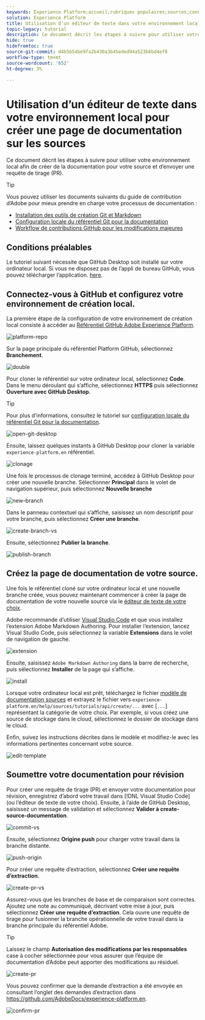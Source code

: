 ```yaml
---
keywords: Experience Platform;accueil;rubriques populaires;sources;connecteurs;connecteurs source;sdk sources;sdk;SDK
solution: Experience Platform
title: Utilisation d’un éditeur de texte dans votre environnement local pour créer une page de documentation sur les sources
topic-legacy: tutorial
description: Ce document décrit les étapes à suivre pour utiliser votre environnement local afin de créer de la documentation pour votre source et d’envoyer une requête de tirage (PR).
hide: true
hidefromtoc: true
source-git-commit: d4b5b54be9fa2b430a3b45eded94a523b6bd4ef8
workflow-type: tm+mt
source-wordcount: '652'
ht-degree: 3%

---
```


# Utilisation d’un éditeur de texte dans votre environnement local pour créer une page de documentation sur les sources

Ce document décrit les étapes à suivre pour utiliser votre environnement local afin de créer de la documentation pour votre source et d’envoyer une requête de tirage (PR).

>[!TIP]
>
>Vous pouvez utiliser les documents suivants du guide de contribution d’Adobe pour mieux prendre en charge votre processus de documentation : <ul><li>[Installation des outils de création Git et Markdown](https://experienceleague.adobe.com/docs/contributor/contributor-guide/setup/install-tools.html?lang=en)</li><li>[Configuration locale du référentiel Git pour la documentation](https://experienceleague.adobe.com/docs/contributor/contributor-guide/setup/local-repo.html?lang=en)</li><li>[Workflow de contributions GitHub pour les modifications majeures](https://experienceleague.adobe.com/docs/contributor/contributor-guide/setup/full-workflow.html?lang=en)</li></ul>

## Conditions préalables

Le tutoriel suivant nécessite que GitHub Desktop soit installé sur votre ordinateur local. Si vous ne disposez pas de l’appli de bureau GitHub, vous pouvez télécharger l’application. [here](https://desktop.github.com/).

## Connectez-vous à GitHub et configurez votre environnement de création local.

La première étape de la configuration de votre environnement de création local consiste à accéder au [Référentiel GitHub Adobe Experience Platform](https://github.com/AdobeDocs/experience-platform.en).

![platform-repo](../assets/platform-repo.png)

Sur la page principale du référentiel Platform GitHub, sélectionnez **Branchement**.

![double](../assets/fork.png)

Pour cloner le référentiel sur votre ordinateur local, sélectionnez **Code**. Dans le menu déroulant qui s’affiche, sélectionnez **HTTPS** puis sélectionnez **Ouverture avec GitHub Desktop**.

>[!TIP]
>
>Pour plus d’informations, consultez le tutoriel sur [configuration locale du référentiel Git pour la documentation](https://experienceleague.adobe.com/docs/contributor/contributor-guide/setup/local-repo.html?lang=en#create-a-local-clone-of-the-repository).

![open-git-desktop](../assets/open-git-desktop.png)

Ensuite, laissez quelques instants à GitHub Desktop pour cloner la variable `experience-platform.en` référentiel.

![clonage](../assets/cloning.png)

Une fois le processus de clonage terminé, accédez à GitHub Desktop pour créer une nouvelle branche. Sélectionner **Principal** dans le volet de navigation supérieur, puis sélectionnez **Nouvelle branche**

![new-branch](../assets/new-branch.png)

Dans le panneau contextuel qui s’affiche, saisissez un nom descriptif pour votre branche, puis sélectionnez **Créer une branche**.

![create-branch-vs](../assets/create-branch-vs.png)

Ensuite, sélectionnez **Publier la branche**.

![publish-branch](../assets/publish-branch.png)

## Créez la page de documentation de votre source.

Une fois le référentiel cloné sur votre ordinateur local et une nouvelle branche créée, vous pouvez maintenant commencer à créer la page de documentation de votre nouvelle source via le [éditeur de texte de votre choix](https://experienceleague.adobe.com/docs/contributor/contributor-guide/setup/install-tools.html?lang=en#understand-markdown-editors).

Adobe recommande d’utiliser [Visual Studio Code](https://code.visualstudio.com/) et que vous installez l’extension Adobe Markdown Authoring. Pour installer l’extension, lancez Visual Studio Code, puis sélectionnez la variable **Extensions** dans le volet de navigation de gauche.

![ extension](../assets/extension.png)

Ensuite, saisissez `Adobe Markdown Authoring` dans la barre de recherche, puis sélectionnez **Installer** de la page qui s’affiche.

![install](../assets/install.png)

Lorsque votre ordinateur local est prêt, téléchargez le fichier [modèle de documentation sources](../assets/template.zip) et extrayez le fichier vers `experience-platform.en/help/sources/tutorials/api/create/...` avec [`...`] représentant la catégorie de votre choix. Par exemple, si vous créez une source de stockage dans le cloud, sélectionnez le dossier de stockage dans le cloud.

Enfin, suivez les instructions décrites dans le modèle et modifiez-le avec les informations pertinentes concernant votre source.

![edit-template](../assets/edit-template.png)

## Soumettre votre documentation pour révision

Pour créer une requête de tirage (PR) et envoyer votre documentation pour révision, enregistrez d’abord votre travail dans [!DNL Visual Studio Code] (ou l’éditeur de texte de votre choix). Ensuite, à l’aide de GitHub Desktop, saisissez un message de validation et sélectionnez **Valider à create-source-documentation**.

![commit-vs](../assets/commit-vs.png)

Ensuite, sélectionnez **Origine push** pour charger votre travail dans la branche distante.

![push-origin](../assets/push-origin.png)

Pour créer une requête d’extraction, sélectionnez **Créer une requête d’extraction**.

![create-pr-vs](../assets/create-pr-vs.png)

Assurez-vous que les branches de base et de comparaison sont correctes. Ajoutez une note au communiqué, décrivant votre mise à jour, puis sélectionnez **Créer une requête d’extraction**. Cela ouvre une requête de tirage pour fusionner la branche opérationnelle de votre travail dans la branche principale du référentiel Adobe.

>[!TIP]
>
>Laissez le champ **Autorisation des modifications par les responsables** case à cocher sélectionnée pour vous assurer que l’équipe de documentation d’Adobe peut apporter des modifications au résiduel.

![create-pr](../assets/create-pr.png)

Vous pouvez confirmer que la demande d’extraction a été envoyée en consultant l’onglet des demandes d’extraction dans https://github.com/AdobeDocs/experience-platform.en.

![confirm-pr](../assets/confirm-pr.png)
